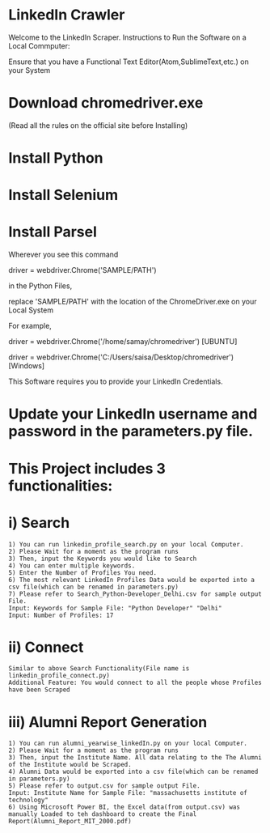 # LinkedIn Crawler


Welcome to the LinkedIn Scraper.
Instructions to Run the Software on a Local Commputer:

Ensure that you have a Functional Text Editor(Atom,SublimeText,etc.) on your System

# Download chromedriver.exe 
(Read all the rules on the official site before Installing)

# Install Python

# Install Selenium

# Install Parsel

Wherever you see this command

driver = webdriver.Chrome('SAMPLE/PATH')

in the Python Files, 

replace 'SAMPLE/PATH' with the location of the ChromeDriver.exe on your Local System

For example,


driver = webdriver.Chrome('/home/samay/chromedriver')                 [UBUNTU]

driver = webdriver.Chrome('C:/Users/saisa/Desktop/chromedriver')      [Windows]


This Software requires you to provide your LinkedIn Credentials.

# Update your LinkedIn username and password in the parameters.py file.


# This Project includes 3 functionalities:



# i) Search


    1) You can run linkedin_profile_search.py on your local Computer.
    2) Please Wait for a moment as the program runs
    3) Then, input the Keywords you would like to Search 
    4) You can enter multiple keywords.
    5) Enter the Number of Profiles You need.
    6) The most relevant LinkedIn Profiles Data would be exported into a csv file(which can be renamed in parameters.py)
    7) Please refer to Search_Python-Developer_Delhi.csv for sample output File. 
    Input: Keywords for Sample File: "Python Developer" "Delhi"
    Input: Number of Profiles: 17
# ii) Connect



    Similar to above Search Functionality(File name is linkedin_profile_connect.py)
    Additional Feature: You would connect to all the people whose Profiles have been Scraped
# iii) Alumni Report Generation




    1) You can run alumni_yearwise_linkedIn.py on your local Computer.
    2) Please Wait for a moment as the program runs
    3) Then, input the Institute Name. All data relating to the The Alumni of the Institute would be Scraped. 
    4) Alumni Data would be exported into a csv file(which can be renamed in parameters.py)
    5) Please refer to output.csv for sample output File.
    Input: Institute Name for Sample File: "massachusetts institute of technology" 
    6) Using Microsoft Power BI, the Excel data(from output.csv) was manually Loaded to teh dashboard to create the Final Report(Alumni_Report_MIT_2000.pdf)
